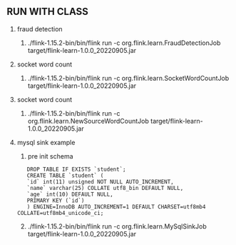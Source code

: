 ## RUN WITH CLASS
1. fraud detection
   1. ./flink-1.15.2-bin/bin/flink run -c org.flink.learn.FraudDetectionJob target/flink-learn-1.0.0_20220905.jar
2. socket word count
   1. ./flink-1.15.2-bin/bin/flink run -c org.flink.learn.SocketWordCountJob target/flink-learn-1.0.0_20220905.jar
3. socket word count
   1. ./flink-1.15.2-bin/bin/flink run -c org.flink.learn.NewSourceWordCountJob target/flink-learn-1.0.0_20220905.jar
   
4. mysql sink example
   1. pre init schema
   ```
      DROP TABLE IF EXISTS `student`;
      CREATE TABLE `student` (
      `id` int(11) unsigned NOT NULL AUTO_INCREMENT,
      `name` varchar(25) COLLATE utf8_bin DEFAULT NULL,
      `age` int(10) DEFAULT NULL,
      PRIMARY KEY (`id`)
      ) ENGINE=InnoDB AUTO_INCREMENT=1 DEFAULT CHARSET=utf8mb4 COLLATE=utf8mb4_unicode_ci;
   
   ```
   2. ./flink-1.15.2-bin/bin/flink run -c org.flink.learn.MySqlSinkJob target/flink-learn-1.0.0_20220905.jar
